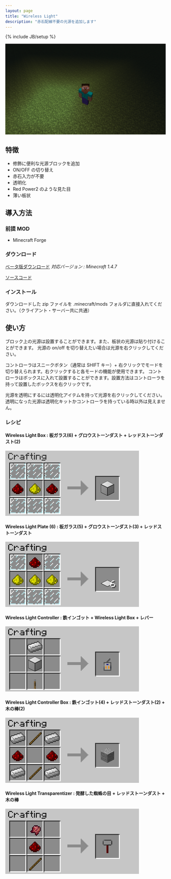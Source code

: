 ```yaml
---
layout: page
title: "Wireless Light"
description: "赤石配線不要の光源を追加します"
---
```

{% include JB/setup %}

![Wireless Light の画面サンプル](img/ss.png)

特徴
----

- 修飾に便利な光源ブロックを追加
- ON/OFF の切り替え
- 赤石入力が不要
- 透明化
- Red Power2 のような見た目
- 薄い板状


導入方法
--------

### 前提 MOD

- Minecraft Forge

### **ダウンロード**

[ベータ版ダウンロード][betadownload]
*対応バージョン : Minecraft 1.4.7*

[ソースコード][GitHub]

### インストール

ダウンロードした zip ファイルを .minecraft/mods フォルダに直接入れてください。（クライアント・サーバー共に共通）


使い方
------

ブロック上の光源は設置することができます。また、板状の光源は貼り付けることができます。
光源の on/off を切り替えたい場合は光源を右クリックしてください。

コントローラはスニークボタン（通常は SHIFT キー）+ 右クリックでモードを切り替えられます。右クリックすると各モードの機能が使用できます。
コントローラはボックスに入れて設置することができます。設置方法はコントローラを持って設置したボックスを右クリックです。

光源を透明にするには透明化アイテムを持って光源を右クリックしてください。透明になった光源は透明化キットかコントローラを持っている時以外は見えません。

### レシピ

#### Wireless Light Box : 板ガラス(6) + グロウストーンダスト + レッドストーンダスト(2)

![Wireless Light Box](img/RecipeLightBox.png)

#### Wireless Light Plate (6) : 板ガラス(5) + グロウストーンダスト(3) + レッドストーンダスト

![Wireless Light Plate](img/RecipeLightPlate.png)

#### Wireless Light Controller : 鉄インゴット + Wireless Light Box + レバー

![Wireless Light Controller](img/RecipeController.png)

#### Wireless Light Controller Box : 鉄インゴット(4) + レッドストーンダスト(2) + 木の棒(2)

![Wireless Light Controller Box](img/RecipeControllerBox.png)

#### Wireless Light Transparentizer : 発酵した蜘蛛の目 + レッドストーンダスト + 木の棒

![Wireless Light Transparentizer](img/RecipeTransparentizer.png)


[download]: release/
[betadownload]: beta/WirelessLight.beta.Universal.forMC1.4.7.zip
[GitHub]: https://github.com/AtoCrafter/WirelessLight

